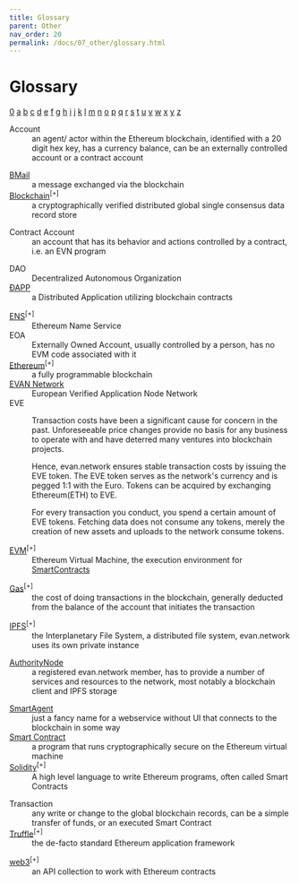 ```yaml
---
title: Glossary
parent: Other
nav_order: 20
permalink: /docs/07_other/glossary.html
---
```


# Glossary

<a href="#0">0</a>
<a href="#a">a</a>
<a href="#b">b</a>
<a href="#c">c</a>
<a href="#d">d</a>
<a href="#e">e</a>
<a href="#f">f</a>
<a href="#g">g</a>
<a href="#h">h</a>
<a href="#i">i</a>
<a href="#j">j</a>
<a href="#k">k</a>
<a href="#l">l</a>
<a href="#m">m</a>
<a href="#n">n</a>
<a href="#o">o</a>
<a href="#p">p</a>
<a href="#q">q</a>
<a href="#r">r</a>
<a href="#s">s</a>
<a href="#t">t</a>
<a href="#u">u</a>
<a href="#v">v</a>
<a href="#w">w</a>
<a href="#x">x</a>
<a href="#y">y</a>
<a href="#z">z</a>
<a id="0"></a>
<dl>
    <dt>Account</dt>
    <dd>an agent/ actor within the Ethereum blockchain, identified with a 20 digit hex key, has a currency balance, can be an externally controlled account or a contract account</dd>
</dl>
<a id="a"></a>
<dl>
    <dt></dt>
    <dd></dd>
</dl>
<a id="b"></a>
<dl>
    <dt><a href="/docs/03_first_steps/onchain.html/">BMail</a></dt>
    <dd>a message exchanged via the blockchain</dd>
    <dt><a href="https://en.wikipedia.org/wiki/Blockchain/">Blockchain</a><sup>[+]</sup></dt>
    <dd>a cryptographically verified distributed global single consensus data record store</dd>
    <dt></dt>
    <dd></dd>
</dl>
<a id="c"></a>
<dl>
    <dt>Contract Account</dt>
    <dd>an account that has its behavior and actions controlled by a contract, i.e. an EVN program</dd>
    <dt></dt>
    <dd></dd>
</dl>
<a id="d"></a>
<dl>
    <dt>DAO</dt>
    <dd>Decentralized Autonomous Organization</dd>
    <dt><a href="/docs/04_developers/basics.html">ÐAPP</a></dt>
    <dd>a Distributed Application utilizing blockchain contracts</dd>
</dl>
<a id="e"></a>
<dl>
    <dt><a href="https://ens.domains/">ENS</a><sup>[+]</sup></dt>
    <dd>Ethereum Name Service</dd>
    <dt>EOA</dt>
    <dd>Externally Owned Account, usually controlled by a person, has no EVM code associated with it</dd>
    <dt><a href="https://www.ethereum.org/">Ethereum</a><sup>[+]</sup></dt>
    <dd>a fully programmable blockchain</dd>
    <dt><a href="/docs/01_whats_evan/network.html">EVAN Network</a></dt>
    <dd>European Verified Application Node Network</dd>
    <dt>EVE</dt>
    <dd>
        <p>Transaction costs have been a significant cause for concern in the past.
            Unforeseeable price changes provide no basis for any business to operate with and have deterred many ventures into blockchain projects.</p>
        <p>Hence, evan.network ensures stable transaction costs by issuing the EVE token.
            The EVE token serves as the network's currency and is pegged 1:1 with the Euro.
            Tokens can be acquired by exchanging Ethereum(ETH) to EVE.</p>
        <p>For every transaction you conduct, you spend a certain amount of EVE tokens.
            Fetching data does not consume any tokens, merely the creation of new assets and uploads to the network consume tokens.
        </p>
    </dd>
    <dt><a href="http://www.ethdocs.org/en/latest/introduction/what-is-ethereum.html#ethereum-virtual-machine">EVM</a><sup>[+]</sup></dt>
    <dd>Ethereum Virtual Machine, the execution environment for <a href="doc/smartcontracts">SmartContracts</a></dd>
</dl>
<a id="f"></a>
<dl>
    <dt></dt>
    <dd></dd>
</dl>
<a id="g"></a>
<dl>
    <dt><a href="http://ethdocs.org/en/latest/ether.html#gas-and-ether">Gas</a><sup>[+]</sup></dt>
    <dd>the cost of doing transactions in the blockchain, generally deducted from the balance of the account that initiates the transaction</dd>
</dl>
<a id="h"></a>
<dl>
    <dt></dt>
    <dd></dd>
</dl>
<a id="i"></a>
<dl>
    <dt><a href="https://ipfs.io">IPFS</a><sup>[+]</sup></dt>
    <dd>the Interplanetary File System, a distributed file system, evan.network uses its own private instance</dd>
</dl>
<a id="j"></a>
<dl>
    <dt></dt>
    <dd></dd>
</dl>
<a id="k"></a>
<dl>
    <dt></dt>
    <dd></dd>
</dl>
<a id="l"></a>
<dl>
    <dt></dt>
    <dd></dd>
</dl>
<a id="m"></a>
<dl>
    <dt><a href="/docs/02_how_it_works/authoritynode.html">AuthorityNode</a></dt>
    <dd>a registered evan.network member, has to provide a number of services and resources to the network, most notably a blockchain client and IPFS storage</dd>
</dl>
<a id="n"></a>
<dl>
    <dt></dt>
    <dd></dd>
</dl>
<a id="o"></a>
<dl>
    <dt></dt>
    <dd></dd>
</dl>
<a id="p"></a>
<dl>
    <dt></dt>
    <dd></dd>
</dl>
<a id="q"></a>
<dl>
    <dt></dt>
    <dd></dd>
</dl>
<a id="r"></a>
<dl>
    <dt></dt>
    <dd></dd>
</dl>
<a id="s"></a>
<dl>
    <dt><a href="/docs/02_how_it_works/smart-agents.html">SmartAgent</a></dt>
    <dd>just a fancy name for a webservice without UI that connects to the blockchain in some way</dd>
    <dt><a href="/docs/02_how_it_works/smart-contracts.html">Smart Contract</a></dt>
    <dd>a program that runs cryptographically secure on the Ethereum virtual machine</dd>
    <dt><a href="https://solidity.readthedocs.io/en/v0.4.23/">Solidity</a><sup>[+]</sup></dt>
    <dd>A high level language to write Ethereum programs, often called Smart Contracts</dd>
</dl>
<a id="t"></a>
<dl>
    <dt>Transaction</dt>
    <dd>any write or change to the global blockchain records, can be a simple transfer of funds, or an executed Smart Contract</dd>
    <dt><a href="http://truffleframework.com/">Truffle</a><sup>[+]</sup></dt>
    <dd>the de-facto standard Ethereum application framework</dd>
</dl>
<a id="u"></a>
<dl>
    <dt></dt>
    <dd></dd>
</dl>
<a id="v"></a>
<dl>
    <dt></dt>
    <dd></dd>
</dl>
<a id="w"></a>
<dl>
    <dt><a href="https://github.com/ethereum/wiki/wiki/JavaScript-API">web3</a><sup>[+]</sup></dt>
    <dd>an API collection to work with Ethereum contracts</dd>
</dl>
<a id="x"></a>
<dl>
    <dt></dt>
    <dd></dd>
</dl>
<a id="y"></a>
<dl>
    <dt></dt>
    <dd></dd>
</dl>
<a id="z"></a>
<dl>
    <dt></dt>
    <dd></dd>
</dl>
<dl>
    <dt></dt>
    <dd></dd>
</dl>